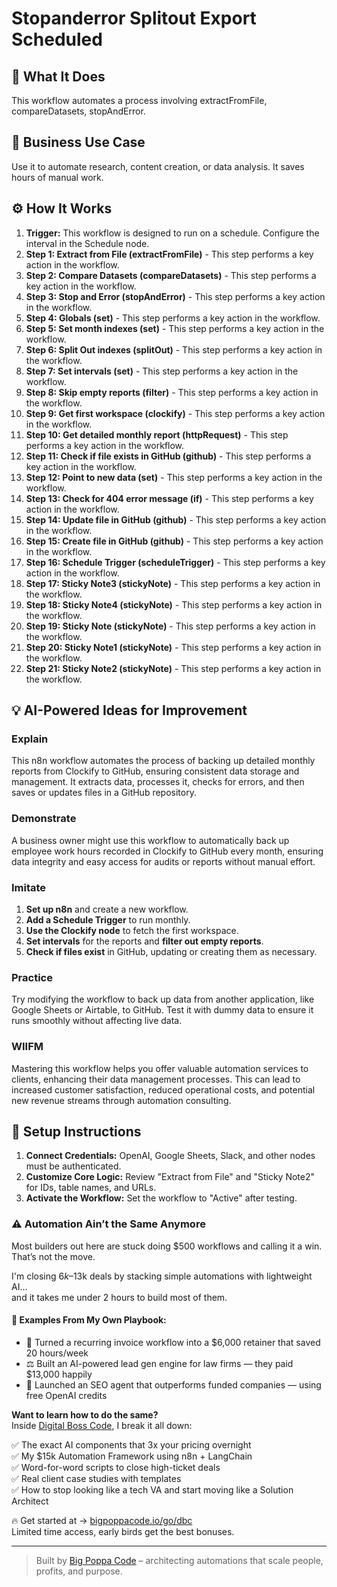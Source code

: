# Stopanderror Splitout Export Scheduled

## 🚀 What It Does
This workflow automates a process involving extractFromFile, compareDatasets, stopAndError.

## 💼 Business Use Case
Use it to automate research, content creation, or data analysis. It saves hours of manual work.

## ⚙️ How It Works
1.  **Trigger:** This workflow is designed to run on a schedule. Configure the interval in the Schedule node.
2. **Step 1: Extract from File (extractFromFile)** - This step performs a key action in the workflow.
3. **Step 2: Compare Datasets (compareDatasets)** - This step performs a key action in the workflow.
4. **Step 3: Stop and Error (stopAndError)** - This step performs a key action in the workflow.
5. **Step 4: Globals (set)** - This step performs a key action in the workflow.
6. **Step 5: Set month indexes (set)** - This step performs a key action in the workflow.
7. **Step 6: Split Out indexes (splitOut)** - This step performs a key action in the workflow.
8. **Step 7: Set intervals (set)** - This step performs a key action in the workflow.
9. **Step 8: Skip empty reports (filter)** - This step performs a key action in the workflow.
10. **Step 9: Get first workspace (clockify)** - This step performs a key action in the workflow.
11. **Step 10: Get detailed monthly report (httpRequest)** - This step performs a key action in the workflow.
12. **Step 11: Check if file exists in GitHub (github)** - This step performs a key action in the workflow.
13. **Step 12: Point to new data (set)** - This step performs a key action in the workflow.
14. **Step 13: Check for 404 error message (if)** - This step performs a key action in the workflow.
15. **Step 14: Update file in GitHub (github)** - This step performs a key action in the workflow.
16. **Step 15: Create file in GitHub (github)** - This step performs a key action in the workflow.
17. **Step 16: Schedule Trigger (scheduleTrigger)** - This step performs a key action in the workflow.
18. **Step 17: Sticky Note3 (stickyNote)** - This step performs a key action in the workflow.
19. **Step 18: Sticky Note4 (stickyNote)** - This step performs a key action in the workflow.
20. **Step 19: Sticky Note (stickyNote)** - This step performs a key action in the workflow.
21. **Step 20: Sticky Note1 (stickyNote)** - This step performs a key action in the workflow.
22. **Step 21: Sticky Note2 (stickyNote)** - This step performs a key action in the workflow.

## 💡 AI-Powered Ideas for Improvement
### Explain
This n8n workflow automates the process of backing up detailed monthly reports from Clockify to GitHub, ensuring consistent data storage and management. It extracts data, processes it, checks for errors, and then saves or updates files in a GitHub repository.

### Demonstrate
A business owner might use this workflow to automatically back up employee work hours recorded in Clockify to GitHub every month, ensuring data integrity and easy access for audits or reports without manual effort.

### Imitate
1. **Set up n8n** and create a new workflow.
2. **Add a Schedule Trigger** to run monthly.
3. **Use the Clockify node** to fetch the first workspace.
4. **Set intervals** for the reports and **filter out empty reports**.
5. **Check if files exist** in GitHub, updating or creating them as necessary.

### Practice
Try modifying the workflow to back up data from another application, like Google Sheets or Airtable, to GitHub. Test it with dummy data to ensure it runs smoothly without affecting live data.

### WIIFM
Mastering this workflow helps you offer valuable automation services to clients, enhancing their data management processes. This can lead to increased customer satisfaction, reduced operational costs, and potential new revenue streams through automation consulting.

## 🔧 Setup Instructions
1. **Connect Credentials:** OpenAI, Google Sheets, Slack, and other nodes must be authenticated.
2. **Customize Core Logic:** Review "Extract from File" and "Sticky Note2" for IDs, table names, and URLs.
3. **Activate the Workflow:** Set the workflow to "Active" after testing.

### ⚠️ Automation Ain’t the Same Anymore

Most builders out here are stuck doing $500 workflows and calling it a win.  
That’s not the move.  

I'm closing $6k–$13k deals by stacking simple automations with lightweight AI...  
and it takes me under 2 hours to build most of them.

#### 🧠 Examples From My Own Playbook:
- 🔁 Turned a recurring invoice workflow into a $6,000 retainer that saved 20 hours/week  
- ⚖️ Built an AI-powered lead gen engine for law firms — they paid $13,000 happily  
- 🚀 Launched an SEO agent that outperforms funded companies — using free OpenAI credits  

**Want to learn how to do the same?**  
Inside [Digital Boss Code](https://bigpoppacode.io/go/dbc), I break it all down:

✅ The exact AI components that 3x your pricing overnight  
✅ My $15k Automation Framework using n8n + LangChain  
✅ Word-for-word scripts to close high-ticket deals  
✅ Real client case studies with templates  
✅ How to stop looking like a tech VA and start moving like a Solution Architect  

🔥 Get started at → [bigpoppacode.io/go/dbc](https://bigpoppacode.io/go/dbc)  
Limited time access, early birds get the best bonuses.

---
> Built by [Big Poppa Code](https://bigpoppacode.io) – architecting automations that scale people, profits, and purpose.
